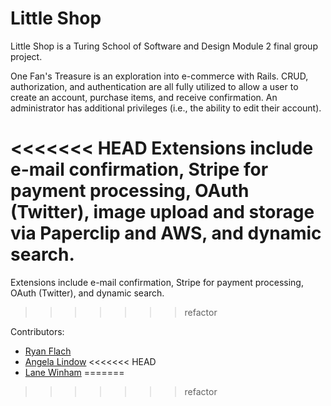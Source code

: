 # Little Shop

Little Shop is a Turing School of Software and Design Module 2 final group project.

One Fan's Treasure is an exploration into e-commerce with Rails. CRUD, authorization, and authentication are all fully utilized to allow a user to create an account, purchase items, and receive confirmation. An administrator has additional privileges (i.e., the ability to edit their account).

<<<<<<< HEAD
Extensions include e-mail confirmation, Stripe for payment processing, OAuth (Twitter), image upload and storage via Paperclip and AWS, and dynamic search.
=======
Extensions include e-mail confirmation, Stripe for payment processing, OAuth (Twitter), and dynamic search.
>>>>>>> refactor

Contributors:
* [Ryan Flach](https://github.com/ryanflach)
* [Angela Lindow](https://github.com/allindow)
<<<<<<< HEAD
* [Lane Winham](https://github.com/Laner12)
=======
>>>>>>> refactor
